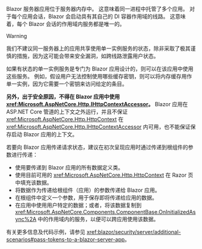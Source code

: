 Blazor 服务器应用位于服务器内存中。 这意味着同一进程中托管了多个应用。 对于每个应用会话，Blazor 会启动具有其自己的 DI 容器作用域的线路。 这意味着，每个 Blazor 会话的作用域内服务都是唯一的。

> [!WARNING]
> 我们不建议同一服务器上的应用共享使用单一实例服务的状态，除非采取了极其谨慎的措施，因为这可能会带来安全漏洞，如跨线路泄露用户状态。

如果有状态的单一实例服务是专门为 Blazor 应用设计的，则可以在该应用中使用这些服务。 例如，假设用户无法控制使用哪些缓存密钥，则可以将内存缓存用作单一实例，因为它需要一个密钥来访问给定的条目。

**另外，出于安全原因，不得在 Blazor 应用中使用 <xref:Microsoft.AspNetCore.Http.IHttpContextAccessor>。** Blazor 应用在 ASP.NET Core 管道的上下文之外运行，并且不保证 <xref:Microsoft.AspNetCore.Http.HttpContext> 在 <xref:Microsoft.AspNetCore.Http.IHttpContextAccessor> 内可用，也不能保证保存启动 Blazor 应用的上下文。

若要向 Blazor 应用传递请求状态，建议在初次呈现应用时通过传递到根组件的参数进行传递：

* 使用要传递到 Blazor 应用的所有数据定义类。
* 使用目前可用的 <xref:Microsoft.AspNetCore.Http.HttpContext> 在 Razor 页中填充该数据。
* 将数据作为传递给根组件（应用）的参数传递给 Blazor 应用。
* 在根组件中定义一个参数，用于保存即将传递给应用的数据。
* 在应用中使用用户特定的数据；或者，将该数据复制到 <xref:Microsoft.AspNetCore.Components.ComponentBase.OnInitializedAsync%2A> 中的作用域内的服务，以便可以跨应用使用该数据。

有关更多信息及代码示例，请参见 <xref:blazor/security/server/additional-scenarios#pass-tokens-to-a-blazor-server-app>。
